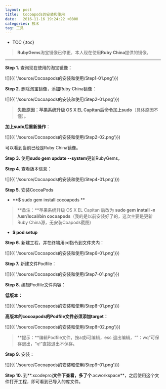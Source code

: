 ```yaml
---
layout: post
title:  Cocoapods的安装和使用
date:   2016-11-16 19:24:22 +0800
categories: 技术
tag: 工具
---
```



* TOC
{:toc}




>**RubyGems**淘宝镜像已停更，本人现在使用**Ruby China**提供的镜像。

---------------------------------------

**Step 1.** 查询现在使用的淘宝镜像：

![]({{ '/source/Cocoapods的安装和使用/Step1-01.png'}})

**Step 2.** 删除淘宝镜像，添加Ruby China镜像：

![]({{ '/source/Cocoapods的安装和使用/Step2-01.png'}})

 >**失败原因：**苹果系统升级 OS X EL Capitan后命令加上**sudo**（具体原因不懂）。
 
 **加上sudo后重新操作**：
 
 ![]({{ '/source/Cocoapods的安装和使用/Step2-02.png'}})
 
可以看到当前已经是Ruby China镜像。

**Step 3.** 使用**sudo gem update --system**更新RubyGems。

**Step 4.** 查看版本信息：

![]({{ '/source/Cocoapods的安装和使用/Step4-01.png'}})

**Step 5.** 安装CocoaPods

- **$ sudo gem install cocoapods **

>**备注：**苹果系统升级 OS X EL Capitan 后改为 **sudo gem install -n /usr/local/bin cocoapods**（我的是以前安装好了的，这次主要是更新Ruby China源，无安装Coapods截图）

- **$ pod setup**

**Step 6.** 新建工程，并在终端用cd指令到文件夹内：

![]({{ '/source/Cocoapods的安装和使用/Step6-01.png'}})

**Step 7.** 新建文件Podfile：

![]({{ '/source/Cocoapods的安装和使用/Step7-01.png'}})

**Step 8.** 编辑Podfile文件内容：

**低版本：**

![]({{ '/source/Cocoapods的安装和使用/Step8-01.png'}})

**高版本的cocoapods的Podfile文件必须添加target：**

![]({{ '/source/Cocoapods的安装和使用/Step8-02.png'}})

>**提示：**编辑Podfile文件，按a或i可编辑，esc 退出编辑，“”：wq”可保存退出，“q!”直接退出不保存。

**Step 9.** 安装：

![]({{ '/source/Cocoapods的安装和使用/Step9-01.png'}})

**Step 10.** 到**.xcodeproj**文件下查看，多了个**.xcworkspace**，之后使用这个文件打开工程，即可看到已导入的库文件。
